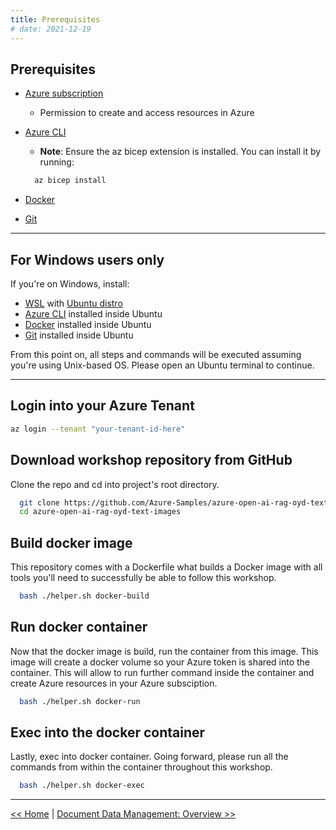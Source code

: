 ```yaml
---
title: Prerequisites
# date: 2021-12-19
---
```


## Prerequisites

+ [Azure subscription](https://azure.microsoft.com/free/)
  + Permission to create and access resources in Azure
+ [Azure CLI](https://learn.microsoft.com/cli/azure/install-azure-cli) 
  + **Note**: Ensure the az bicep extension is installed. You can install it by running:

  ```bash {class="bash-class" id="bash-codeblock" lineNos=inline tabWidth=2}
    az bicep install
    ```

+ [Docker](https://docs.docker.com/engine/install/)
+ [Git](https://git-scm.com/downloads)

---

## For Windows users only

If you're on Windows, install:
  + [WSL](https://learn.microsoft.com/en-us/windows/wsl/install) with [Ubuntu distro](https://documentation.ubuntu.com/wsl/en/latest/guides/install-ubuntu-wsl2/)
  + [Azure CLI](https://learn.microsoft.com/cli/azure/install-azure-cli) installed inside Ubuntu
  + [Docker](https://docs.docker.com/engine/install/ubuntu/) installed inside Ubuntu
  + [Git](https://git-scm.com/downloads) installed inside Ubuntu

From this point on, all steps and commands will be executed assuming you're using Unix-based OS. Please open an Ubuntu terminal to continue.

---

## Login into your Azure Tenant  

```bash {lineNos=inline}
az login --tenant "your-tenant-id-here"
```

## Download workshop repository from GitHub

Clone the repo and cd into project's root directory.

```bash {class="bash-class" id="bash-codeblock" lineNos=inline tabWidth=2}
  git clone https://github.com/Azure-Samples/azure-open-ai-rag-oyd-text-images
  cd azure-open-ai-rag-oyd-text-images
```

## Build docker image

This repository comes with a Dockerfile what builds a Docker image with all tools you'll need to successfully be able to follow this workshop.

```bash {class="bash-class" id="bash-codeblock" lineNos=inline tabWidth=2}
  bash ./helper.sh docker-build
```

## Run docker container

Now that the docker image is build, run the container from this image. This image will create a docker volume so your Azure token is shared into the container. This will allow to run further command inside the container and create Azure resources in your Azure subsciption.

```bash {class="bash-class" id="bash-codeblock" lineNos=inline tabWidth=2}
  bash ./helper.sh docker-run
```


## Exec into the docker container

Lastly, exec into docker container. Going forward, please run all the commands from within the container throughout this workshop.

```bash {class="bash-class" id="bash-codeblock" lineNos=inline tabWidth=2}
  bash ./helper.sh docker-exec
```

---

[<< Home](/) | [Document Data Management: Overview >>](/document_data_management/1_overview/)

<div class="meta_for_parser tablespecs" style="visibility:hidden">In today's era of Generative AI, customers can unlock valuable insights from their unstructured or structured data to drive business value. By infusing AI into their existing or new products, customers can create powerful applications, which puts the power of AI into the hands of their users. For these Generative AI applications to work on customers data, implementing efficient RAG (Retrieval augment generation) solution is key to make sure the right context of the data is provided to the LLM based on the user query.</div>
